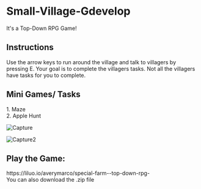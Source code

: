 # Small-Village-Gdevelop
It's a Top-Down RPG Game!
<h2> Instructions </h2>
Use the arrow keys to run around the village and talk to villagers by pressing E. Your goal is to complete the villagers tasks. Not all the villagers have tasks for you to complete.

<h2> Mini Games/ Tasks </h2>
1. Maze <br>
2. Apple Hunt <br>


![Capture](https://user-images.githubusercontent.com/119620642/214636150-81eba479-7e50-46e6-b63e-cf78089358b8.PNG)

![Capture2](https://user-images.githubusercontent.com/119620642/214912414-ec47c38f-d931-4ed4-951d-0d0f74471d3d.PNG)


<h2>Play the Game:</h2>
https://liluo.io/averymarco/special-farm--top-down-rpg-
<br>
You can also download the .zip file
